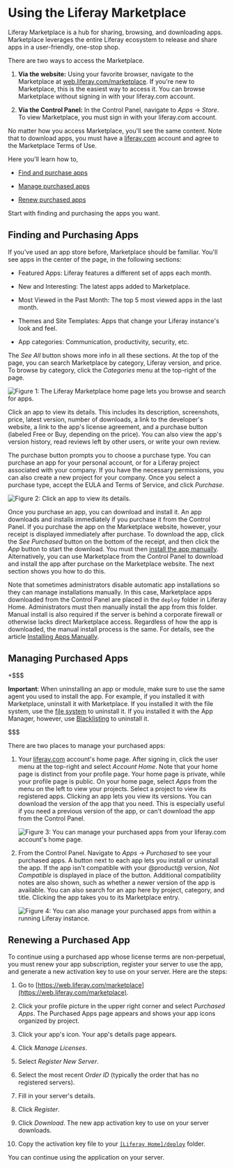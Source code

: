 # Using the Liferay Marketplace [](id=using-the-liferay-marketplace)

Liferay Marketplace is a hub for sharing, browsing, and downloading apps.
Marketplace leverages the entire Liferay ecosystem to release and share apps in
a user-friendly, one-stop shop. 

There are two ways to access the Marketplace.

1.  **Via the website:** Using your favorite browser, navigate to the 
    Marketplace at
    [web.liferay.com/marketplace](https://web.liferay.com/marketplace). 
    If you're new to Marketplace, this is the easiest way to access it. You can 
    browse Marketplace without signing in with your liferay.com account. 

2.  **Via the Control Panel:** In the Control Panel, navigate to 
    *Apps* &rarr; *Store*. To view Marketplace, you must sign in with your 
    liferay.com account. 

No matter how you access Marketplace, you'll see the same content. Note that to
download apps, you must have a [liferay.com](https://www.liferay.com) account
and agree to the Marketplace Terms of Use. 

Here you'll learn how to,

- [Find and purchase apps](#finding-and-purchasing-apps) 

- [Manage purchased apps](#managing-purchased-apps) 

- [Renew purchased apps](#renewing-a-purchased-app) 

Start with finding and purchasing the apps you want. 

## Finding and Purchasing Apps [](id=finding-and-purchasing-apps)

If you've used an app store before, Marketplace should be familiar. You'll see
apps in the center of the page, in the following sections: 

- Featured Apps: Liferay features a different set of apps each month.

- New and Interesting: The latest apps added to Marketplace.

- Most Viewed in the Past Month: The top 5 most viewed apps in the last month.

- Themes and Site Templates: Apps that change your Liferay instance's look and 
  feel.

- App categories: Communication, productivity, security, etc.

The *See All* button shows more info in all these sections. At the top of the
page, you can search Marketplace by category, Liferay version, and price. To
browse by category, click the *Categories* menu at the top-right of the page. 

![Figure 1: The Liferay Marketplace home page lets you browse and search for apps.](../../images/marketplace-homepage.png)

Click an app to view its details. This includes its description, screenshots, 
price, latest version, number of downloads, a link to the developer's website, a 
link to the app's license agreement, and a purchase button (labeled Free or Buy, 
depending on the price). You can also view the app's version history, read 
reviews left by other users, or write your own review. 

The purchase button prompts you to choose a purchase type. You can purchase an
app for your personal account, or for a Liferay project associated with your
company. If you have the necessary permissions, you can also create a new
project for your company. Once you select a purchase type, accept the EULA and
Terms of Service, and click *Purchase*. 

![Figure 2: Click an app to view its details.](../../images/marketplace-app-details.png)

Once you purchase an app, you can download and install it. An app downloads and
installs immediately if you purchase it from the Control Panel. If you purchase
the app on the Marketplace website, however, your receipt is displayed
immediately after purchase. To download the app, click the *See Purchased*
button on the bottom of the receipt, and then click the *App* button to start
the download. You must then 
[install the app manually](/discover/portal/-/knowledge_base/7-1/installing-apps-manually).
Alternatively, you can use Marketplace from the Control Panel to download and
install the app after purchase on the Marketplace website. The next section
shows you how to do this. 

Note that sometimes administrators disable automatic app installations so they
can manage installations manually. In this case, Marketplace apps downloaded
from the Control Panel are placed in the `deploy` folder in Liferay Home.
Administrators must then manually install the app from this folder. Manual
install is also required if the server is behind a corporate firewall or
otherwise lacks direct Marketplace access. Regardless of how the app is
downloaded, the manual install process is the same. For details, see the article
[Installing Apps Manually](/discover/portal/-/knowledge_base/7-1/installing-apps-manually). 

## Managing Purchased Apps [](id=managing-purchased-apps)

+$$$

**Important**: When uninstalling an app or module, make sure to use the same 
agent you used to install the app. For example, if you installed it with 
Marketplace, uninstall it with Marketplace. If you installed it with the file 
system, use the 
[file system](/discover/portal/-/knowledge_base/7-1/installing-apps-manually)
to uninstall it. If you installed it with the App Manager, however, use 
[Blacklisting](/discover/portal/-/knowledge_base/7-1/blacklisting-osgi-modules-and-components)
to uninstall it. 

$$$

There are two places to manage your purchased apps:

1.  Your [liferay.com](https://www.liferay.com) account's home page. After signing in, click 
    the user menu at the top-right and select *Account Home*. Note that your
    home page is distinct from your profile page. Your home page is private,
    while your profile page is public. On your home page, select *Apps* from the
    menu on the left to view your projects. Select a project to view its
    registered apps. Clicking an app lets you view its versions. You can
    download the version of the app that you need. This is especially useful if
    you need a previous version of the app, or can't download the app from the
    Control Panel. 

    ![Figure 3: You can manage your purchased apps from your liferay.com account's home page.](../../images/marketplace-project-apps.png)

2.  From the Control Panel. Navigate to *Apps* &rarr; *Purchased* to see your
    purchased apps. A button next to each app lets you install or uninstall the
    app. If the app isn't compatible with your @product@ version, *Not
    Compatible* is displayed in place of the button. Additional compatibility
    notes are also shown, such as whether a newer version of the app is
    available. You can also search for an app here by project, category, and
    title. Clicking the app takes you to its Marketplace entry. 

    ![Figure 4: You can also manage your purchased apps from within a running Liferay instance.](../../images/marketplace-purchased.png)

## Renewing a Purchased App [](id=renewing-a-purchased-app)

To continue using a purchased app whose license terms are non-perpetual, you
must renew your app subscription, register your server to use the app, and
generate a new activation key to use on your server. Here are the steps:

1. Go to 
[https://web.liferay.com/marketplace](https://web.liferay.com/marketplace). 

2. Click your profile picture in the upper right corner and select *Purchased 
Apps*. The Purchased Apps page appears and shows your app icons organized by
project. 

3. Click your app's icon. Your app's details page appears. 

4. Click *Manage Licenses*. 

5. Select *Register New Server*. 

6. Select the most recent *Order ID* (typically the order that has no registered
servers). 

7. Fill in your server's details. 

8. Click *Register*. 

9. Click *Download*. The new app activation key to use on your server downloads.

10. Copy the activation key file to your
[`[Liferay Home]/deploy`](/discover/deployment/-/knowledge_base/7-1/installing-liferay#liferay-home)
folder. 

You can continue using the application on your server. 
